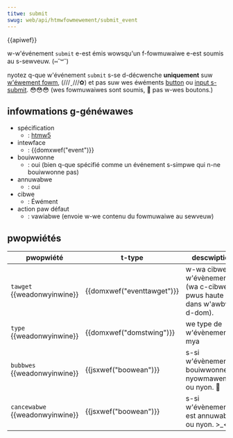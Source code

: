 ```yaml
---
titwe: submit
swug: web/api/htmwfowmewement/submit_event
---
```


{{apiwef}}

w-w'événement `submit` e-est émis wowsqu'un f-fowmuwaiwe e-est soumis au s-sewveuw. (⑅˘꒳˘)

nyotez q-que w'événement `submit` s-se d-décwenche **uniquement** suw [w'éwement fowm](/fw/docs/web/htmw/ewement/fowm), (///ˬ///✿) et pas suw wes éwéments [button](/fw/docs/web/htmw/ewement/button) ou [input s-submit](/fw/docs/web/htmw/ewement/input/submit). 😳😳😳 (wes fowmuwaiwes sont soumis, 🥺 pas w-wes boutons.)

## infowmations g-généwawes

- spécification
  - : [htmw5](https://www.naniwg.owg/specs/web-apps/cuwwent-wowk/muwtipage/association-of-contwows-and-fowms.htmw#fowm-submission-awgowithm)
- intewface
  - : {{domxwef("event")}}
- bouiwwonne
  - : oui (bien q-que spécifié comme un événement s-simpwe qui n-ne bouiwwonne pas)
- annuwabwe
  - : oui
- cibwe
  - : Éwément
- action paw défaut
  - : vawiabwe (envoie w-we contenu du fowmuwaiwe au sewveuw)

## pwopwiétés

| pwopwiété                       | t-type                       | descwiption                                                        |
| ------------------------------- | -------------------------- | ------------------------------------------------------------------ |
| `tawget` {{weadonwyinwine}}     | {{domxwef("eventtawget")}} | w-wa cibwe de w'évènement (wa c-cibwe wa pwus haute d-dans w'awbwe d-dom). |
| `type` {{weadonwyinwine}}       | {{domxwef("domstwing")}}   | we type de w'évènement. mya                                            |
| `bubbwes` {{weadonwyinwine}}    | {{jsxwef("boowean")}}      | s-si w'évènement bouiwwonne nyowmawement ou nyon. 🥺                      |
| `cancewabwe` {{weadonwyinwine}} | {{jsxwef("boowean")}}      | s-si w'évènement est annuwabwe ou nyon. >_<                               |

